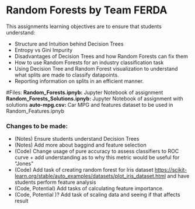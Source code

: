 # Random Forests by Team FERDA
This assignments learning objectives are to ensure that students understand:
- Structure and Intuition behind Decision Trees
- Entropy vs Gini Impurity
- Disadvantages of Decision Trees and how Random Forests can fix them
- How to use Random Forests for an industry classification task
- Using Decision Tree and Random Forest visualization to understand what splits are made to classify datapoints.
- Reporting information on splits in an efficient manner.

#Files:
**Random_Forests.ipnyb:** Jupyter Notebook of assignment
**Random_Forests_Solutions.ipnyb:** Jupyter Notebook of assignment with solutions
**auto-mpg.csv:** Car MPG and features dataset to be used in Random_Features.ipnyb

### Changes to be made:
- (Notes) Ensure students understand Decision Trees
- (Notes) Add more about baggind and feature selection
- (Code) Change usage of pure accuracy to assess classifiers to ROC curve + add understanding as to why this metric would be useful for "Jones"
- (Code) Add task of creating random forest for Iris dataset https://scikit-learn.org/stable/auto_examples/datasets/plot_iris_dataset.html and have students perform feature analysis
- (Code, Potential) Add tasks of calculating feature importance.
- (Code, Potential )? Add task of scaling data and seeing if that affects result

